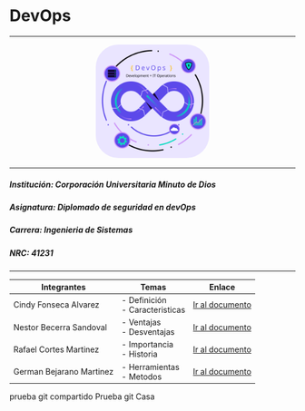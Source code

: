 
# DevOps
- - -
<p align="center"> 
    <img 
        src="./assets/svg/ImageHeader.svg" 
        alt="DevOps_img" 
        width="200" 
        height="200"
        style="border-radius: 40px"
    >
</p>

- - - 

##### *Institución*: Corporación Universitaria Minuto de Dios
##### *Asignatura*: Diplomado de seguridad en devOps
##### *Carrera*: Ingenieria de Sistemas
##### *NRC*: 41231

- - -



|           Integrantes         |               Temas               |                            Enlace                          |
| ----------------------------- | --------------------------------- | ---------------------------------------------------------- |
| Cindy Fonseca Alvarez         | - Definición<br>- Caracteristicas | [Ir al documento](https://github.com/CindyFonck/Devops_23) |
| Nestor Becerra Sandoval       | - Ventajas<br>- Desventajas       | [Ir al documento](https://github.com/CindyFonck/Devops_23) |
| Rafael Cortes Martinez        | - Importancia<br>- Historia       | [Ir al documento](https://github.com/CindyFonck/Devops_23) |
| German Bejarano Martinez      | - Herramientas<br>- Metodos       | [Ir al documento](https://github.com/CindyFonck/Devops_23) |


prueba git compartido
Prueba git Casa
